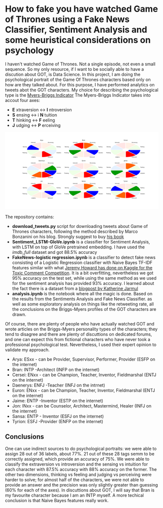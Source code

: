 # How to fake you have watched Game of Thrones using a Fake News Classifier, Sentiment Analysis and some heuristical considerations on psychology
I haven't watched Game of Thrones. Not a single episode, not even a small sequence. So my only resource, if I want to be socially able to have a discution about GOT, is Data Science.
In this project, I am doing the psychological portrait of the Game Of Thrones characters based only on how are they talked about. For this purpose, I have performed analytics on tweets abot the GOT characters. My choice for describing the psychological type is the [Myers-Briggs Indicator](https://en.wikipedia.org/wiki/Myers%E2%80%93Briggs_Type_Indicator)
The Myers-Briggs Indicator takes into accout four axes:
* __E__ xtraversion <-> __I__ ntroversion
* __S__ ensing <-> i __N__ tuition
* __T__ hinking <-> __F__ eeling
* __J__ udging <-> __P__ erceiving

![Briggs-Myers Personality Types of GOT Characters](images/analysis.png)

The repository contains:
* __download_tweets.py__ script for downloading tweets about Game of Thrones characters, following the method described by Marco Bonzanini on his blog. Strongly suggest to buy [his book](https://www.amazon.de/Mastering-Social-Mining-Python-English/dp/1783552018)
* __Sentiment_LSTM-GloVe.ipynb__ is a classifier for Sentiment Analysis, with LSTM on top of GloVe pretrained embedding. I have used the _imdb_full_ dataset and got 88.5% accuracy
* __FakeNews-logistic regression.ipynb__ is a classifier to detect fake news consisting of a Logistic Regression classifier with Naive Bayes TF-IDF features similar with what [Jeremy Howard has done on Kaggle for the Toxic Comment Competition](https://www.kaggle.com/jhoward/nb-svm-strong-linear-baseline). It is a bit overfitting, nevertheless we got 95% accuracy on the test set, while using the same method as we used for the sentiment analysis has provided 93% accuracy. I learned about the fact there is a dataset from a [blogpost by Katherine Jarmul](https://blog.kjamistan.com/comparing-scikit-learn-text-classifiers-on-a-fake-news-dataset/)
* __analysis.ipynb__ is the notebook where all the magic is done. Based on the results from the Sentiments Analysis and Fake News Classifier. as well as some exploratory analysis on things like the retweeting rate, all the conclusions on the Briggs-Myers profiles of the GOT characters are drawn.

Of course, there are plenty of people who have actually watched GOT and wrote articles on the Briggs-Myers personality types of the characters; they tend to disagree and there are plenty of discuttions on dedicated forums, and one can expect this from fictional characters who have never took a professional psychological test. Nevertheless, I used their expert opinion to validate my approach.

* Arya: ESxx - can be Provider, Supervisor, Performer, Provider (ESFP on the internet)
* Bran: INTP -Architect (INFP on the internet)
* Cersei: ENxx - can be Champion, Teacher, Inventor, Fieldmarshal (ENTJ on the internet)
* Daenerys: ENFJ -Teacher (INFJ on the intrnet)
* Euron: ENxx - can be Champion, Teacher, Inventor, Fieldmarshal (ENTJ on the internet)
* Jaime: ENTP -Inventor (ESTP on the internet)
* Jon: INxx - can be Counselor, Architect, Mastermind, Healer (INFJ on the internet)
* Sansa: ENTP - Inventor (ESFJ on the internet)
* Tyrion: ESFJ -Provider (ENFP on the internet)

## Conclusions
One can use indirect sources to do psychological portraits: we were able to assign 28 out of 36 labels, about 77%. 21 out of these 28 tags semm to be correctly assigned, which provide an accuracy of 75%. We were able to classify the extraversion vs introversion and the sensing vs intuition for each character with 87.5% accuracy with 88% accuracy on the former. The other two dimensions, thinking vs feeling and judging vs perceiving were harder to solve; for almost half of the characters, we were not able to provide an answer and the precision was only slightly greater than guessing (60% for each of the axes).
In discuttions about GOT, I will say that Bran is my favourite character because I am an INTP myself. A more techical conclusion is that Naive Bayes features really work.
